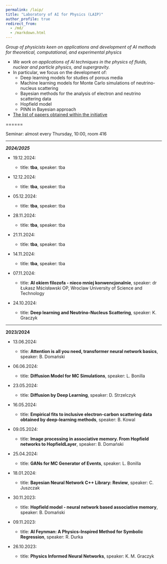 ```yaml
---
permalink: /laip/
title: "Laboratory of AI for Physics (LAIP)"
author_profile: true
redirect_from: 
  - /md/
  - /markdown.html
---
```


_Group of physicists keen on applications and development of AI methods for theoretical, computational, and experimental physics_

* _We work on applications of AI techniques in the physics of fluids, nuclear and particle physics, and supergravity._
* In particular, we focus on the development of:
    * Deep learning models for studies of porous media
    * Machine learning models for Monte Carlo simulations of neutrino-nucleus scattering
    * Bayesian methods for the analysis of electron and neutrino scattering data
    * Hopfield model
    * PINN in Bayesian approach
* [The list of papers obtained within the initiative](https://kgraczyk.github.io/dlphysics/)

======

Seminar: almost every Thursday, 10:00, room 416

---

___2024/2025___

* 19.12.2024:
  * title: __tba__, speaker: tba

* 12.12.2024:
  * title: __tba__, speaker: tba

* 05.12.2024:
  * title: __tba__, speaker: tba

* 28.11.2024:
  * title: __tba__, speaker: tba

* 21.11.2024:
  * title: __tba__, speaker: tba

* 14.11.2024:
  * title: __tba__, speaker: tba

* 07.11.2024:
  * title: __AI okiem filozofa - nieco mniej konwencjonalnie__, speaker: dr Łukasz Mścisławski OP, Wroclaw University of Science and Technology

* 24.10.2024:
  * title: __Deep learning and Neutrino-Nucleus Scattering__, speaker: K. Graczyk

    



---
__2023/2024__


* 13.06.2024:
  * title: __Attention is all you need, transformer neural network basics__, speaker: B. Domański
   
* 06.06.2024:
  * title: __Diffusion Model for MC Simulations__, speaker: L. Bonilla

* 23.05.2024:
  * title: __Diffusion by Deep Learning__, speaker: D. Strzelczyk

* 16.05.2024:
  * title: __Empirical fits to inclusive electron-carbon scattering data obtained by deep-learning methods__, speaker: B. Kowal

* 09.05.2024:
  * title: __Image processing in associative memory. From Hopfield networks to HopfieldLayer__, speaker: B. Domański

* 25.04.2024:
  * title: __GANs for MC Generator of Events__, speaker: L. Bonilla

* 18.01.2024:
  * title: __Bayesian Neural Network C++ Library: Review__, speaker: C. Juszczak

* 30.11.2023:
  * title: __Hopfield model - neural network based associative memory__, speaker: B. Domański

* 09.11.2023:
  * title: __AI Feynman: A Physics-Inspired Method for Symbolic Regression__, speaker: R. Durka

* 26.10.2023:
  * title: __Physics Informed Neural Networks__, speaker: K. M. Graczyk
  
